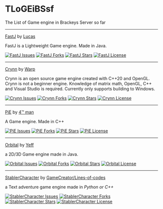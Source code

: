 <h1>TLoGEiBSsf</h1>
The List of Game engine in Brackeys Server so far

---

[FastJ](https://github.com/fastjengine/FastJ) by [Lucas](https://github.com/lucasstarsz)

FastJ is a Lightweight Game engine. Made in Java.

<a href="https://github.com/fastjengine/FastJ/issues">![FastJ Issues](https://img.shields.io/github/issues/fastjengine/FastJ)</a>
<a href="https://github.com/fastjengine/FastJ/network/members">![FastJ Forks](https://img.shields.io/github/forks/fastjengine/FastJ)</a>
<a href="https://github.com/fastjengine/FastJ/stargazers">![FastJ Stars](https://img.shields.io/github/stars/fastjengine/FastJ)</a>
<a href="https://github.com/fastjengine/FastJ/blob/main/LICENSE.txt">![FastJ License](https://img.shields.io/github/license/fastjengine/FastJ)</a>

---

[Crynn](https://github.com/wmcnamara/crynn) by [Warp](https://github.com/wmcnamara/)

Crynn is an open source game engine created with C++20 and OpenGL. Crynn is not a beginner engine. Knowledge of matrix math, OpenGL, C++ and Visual Studio is required. Currently only supports building to Windows.

<a href="https://github.com/wmcnamara/crynn/issues">![Crynn Issues](https://img.shields.io/github/issues/wmcnamara/crynn)</a>
<a href="https://github.com/wmcnamara/crynn/network/members">![Crynn Forks](https://img.shields.io/github/forks/wmcnamara/crynn)</a>
<a href="https://github.com/wmcnamara/crynn/stargazers">![Crynn Stars](https://img.shields.io/github/stars/wmcnamara/crynn)</a>
<a href="https://github.com/wmcnamara/crynn/blob/master/LICENSE">![Crynn License](https://img.shields.io/github/license/wmcnamara/crynn)</a>

---

[PiE](https://github.com/Pi-Man/PiE) by [4™ man](https://github.com/Pi-Man)

A Game engine. Made in C++

<a href="https://github.com/Pi-Man/PiE/issues">![PiE Issues](https://img.shields.io/github/issues/Pi-Man/PiE)</a>
<a href="https://github.com/Pi-Man/PiE/network/members">![PiE Forks](https://img.shields.io/github/forks/Pi-Man/PiE)</a>
<a href="https://github.com/Pi-Man/PiE/stargazers">![PiE Stars](https://img.shields.io/github/stars/Pi-Man/PiE)</a>
<a href="https://github.com/Pi-Man/PiE/blob/master/LICENSE">![PiE License](https://img.shields.io/github/license/Pi-Man/PiE)</a>

---

[Orbital](https://github.com/YeffyCodeGit/Orbital) by [Yeff](https://github.com/YeffyCodeGit/)

a 2D/3D Game engine made in Java.

<a href="https://github.com/YeffyCodeGit/Orbital/issues">![Orbital Issues](https://img.shields.io/github/issues/YeffyCodeGit/Orbital)</a>
<a href="https://github.com/YeffyCodeGit/Orbital/network/members">![Orbital Forks](https://img.shields.io/github/forks/YeffyCodeGit/Orbital)</a>
<a href="https://github.com/YeffyCodeGit/Orbital/stargazers">![Orbital Stars](https://img.shields.io/github/stars/YeffyCodeGit/Orbital)</a>
<a href="https://github.com/YeffyCodeGit/Orbital/">![Orbital License](https://img.shields.io/github/license/YeffyCodeGit/Orbital)</a>

---

[StablerCharacter](https://github.com/lines-of-codes/StablerCharacter) by [GameCreator/Lines-of-codes](https://github.com/lines-of-codes/)

a Text adventure game engine made in _Python or C++_

<a href="https://github.com/lines-of-codes/StablerCharacter/issues">![StablerCharacter Issues](https://img.shields.io/github/issues/lines-of-codes/StablerCharacter)</a>
<a href="https://github.com/lines-of-codes/StablerCharacter/network/members">![StablerCharacter Forks](https://img.shields.io/github/forks/lines-of-codes/StablerCharacter)</a>
<a href="https://github.com/lines-of-codes/StablerCharacter/stargazers">![StablerCharacter Stars](https://img.shields.io/github/stars/lines-of-codes/StablerCharacter)</a>
<a href="https://github.com/lines-of-codes/StablerCharacter/blob/master/LICENSE">![StablerCharacter License](https://img.shields.io/github/license/lines-of-codes/StablerCharacter)</a>
